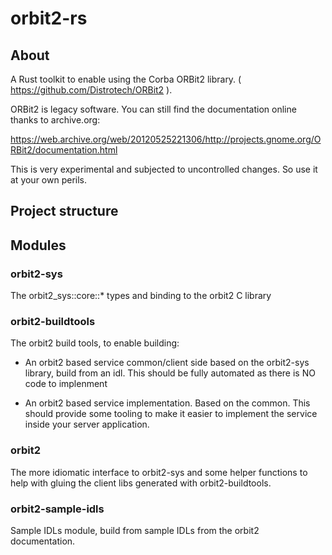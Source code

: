 # orbit2-rs

## About

A Rust toolkit to enable using the Corba ORBit2 library. ( <https://github.com/Distrotech/ORBit2> ).

ORBit2 is legacy software. You can still find the documentation online thanks to archive.org:

<https://web.archive.org/web/20120525221306/http://projects.gnome.org/ORBit2/documentation.html>

This is very experimental and subjected to uncontrolled changes. So use it at your own perils.

## Project structure

## Modules

### orbit2-sys

The orbit2_sys::core::* types and binding to the orbit2 C library

### orbit2-buildtools

The orbit2 build tools, to enable building:

- An orbit2 based service common/client side based on the orbit2-sys library, build from an idl. This should be fully automated as there is NO code to implenment

- An orbit2 based service implementation. Based on the common. This should provide some tooling to make it easier to implement the service inside your server application.

### orbit2

The more idiomatic interface to orbit2-sys and some helper functions to help with gluing
the client libs generated with orbit2-buildtools.

### orbit2-sample-idls

Sample IDLs module, build from sample IDLs from the orbit2 documentation.
